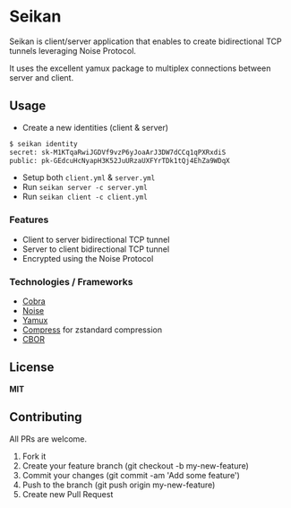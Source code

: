 # Seikan

Seikan is client/server application that enables to create bidirectional TCP tunnels leveraging Noise Protocol.

It uses the excellent yamux package to multiplex connections between server and client.

## Usage

- Create a new identities (client & server)

```sh
$ seikan identity
secret: sk-M1KTqaRwiJGDVf9vzP6yJoaArJ3DW7dCCq1qPXRxdiS
public: pk-GEdcuHcNyapH3K52JuURzaUXFYrTDk1tQj4EhZa9WDqX
```

- Setup both `client.yml` & `server.yml`
- Run `seikan server -c server.yml`
- Run `seikan client -c client.yml`

### Features

- Client to server bidirectional TCP tunnel
- Server to client bidirectional TCP tunnel
- Encrypted using the Noise Protocol


### Technologies / Frameworks

- [Cobra](https://github.com/spf13/cobra)
- [Noise](https://github.com/flynn/noise)
- [Yamux](https://github.com/hashicorp/yamux)
- [Compress](https://github.com/klauspost/compress) for zstandard compression
- [CBOR](https://github.com/fxamacker/cbor)


## License

**MIT**


## Contributing

All PRs are welcome.

1. Fork it
2. Create your feature branch (git checkout -b my-new-feature)
3. Commit your changes (git commit -am 'Add some feature')
5. Push to the branch (git push origin my-new-feature)
6. Create new Pull Request
